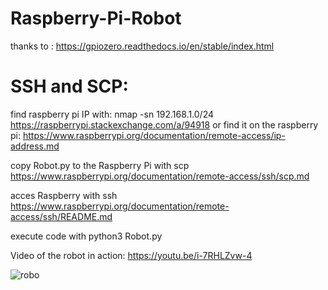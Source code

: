 # Raspberry-Pi-Robot

thanks to : https://gpiozero.readthedocs.io/en/stable/index.html

# SSH and SCP:

find raspberry pi IP with: 
nmap -sn 192.168.1.0/24
https://raspberrypi.stackexchange.com/a/94918
or find it on the raspberry pi:
https://www.raspberrypi.org/documentation/remote-access/ip-address.md

copy Robot.py to the Raspberry Pi with scp
https://www.raspberrypi.org/documentation/remote-access/ssh/scp.md

acces Raspberry with ssh
https://www.raspberrypi.org/documentation/remote-access/ssh/README.md

execute code with python3 Robot.py

Video of the robot in action: https://youtu.be/i-7RHLZvw-4

![robo](https://user-images.githubusercontent.com/57252435/136673201-b9bfe974-4749-459c-82ed-bbe399642398.png)
